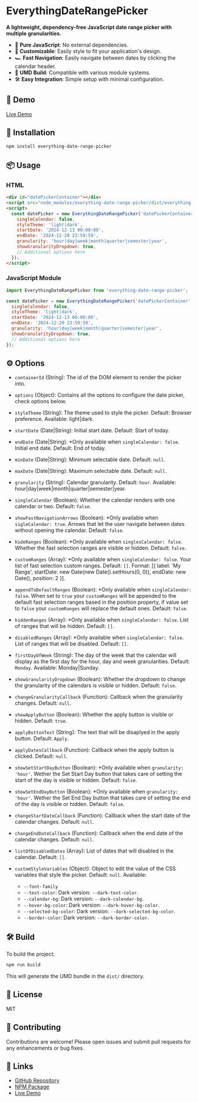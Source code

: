 # EverythingDateRangePicker

**A lightweight, dependency-free JavaScript date range picker with multiple granularities.**

- 📅 **Pure JavaScript**: No external dependencies.
- 🎨 **Customizable**: Easily style to fit your application's design.
- 🏎️ **Fast Navigation**: Easily navigate between dates by clicking the calendar header.
- 🔧 **UMD Build**: Compatible with various module systems.
- 🛠️ **Easy Integration**: Simple setup with minimal configuration.

## 🧪 Demo

[Live Demo](https://adrianmarinwork.github.io/everything-date-range-picker/demo/)

## 🚀 Installation

```bash
npm install everything-date-range-picker
```

## 📦 Usage

### HTML

```html
<div id="datePickerContainer"></div>
<script src="node_modules/everything-date-range-picker/dist/everything-date-range-picker.js"></script>
<script>
  const datePicker = new EverythingDateRangePicker('datePickerContainer', {
    singleCalendar: false,
    styleTheme: 'light|dark',
    startDate: '2024-12-13 00:00:00',
    endDate: '2024-12-20 23:59:59',
    granularity: 'hour|day|week|month|quarter|semester|year',
    showGranularityDropdown: true,
    // Additional options here
  });
</script>
```

### JavaScript Module

```javascript
import EverythingDateRangePicker from 'everything-date-range-picker';

const datePicker = new EverythingDateRangePicker('datePickerContainer', {
  singleCalendar: false,
  styleTheme: 'light|dark',
  startDate: '2024-12-13 00:00:00',
  endDate: '2024-12-20 23:59:59',
  granularity: 'hour|day|week|month|quarter|semester|year',
  showGranularityDropdown: true,
  // Additional options here
});
```

## ⚙️ Options

- `containerId` (String): The id of the DOM element to render the picker into.
- `options` (Object): Contains all the options to configure the date picker, check options below.

- `styleTheme` (String): The theme used to style the picker. Default: Browser preference. Available: light|dark.
- `startDate` (Date|String): Initial start date. Default: Start of today.
- `endDate` (Date|String): \*Only available when `singleCalendar: false`. Initial end date. Default: End of today.
- `minDate` (Date|String): Minimum selectable date. Default: `null`.
- `maxDate` (Date|String): Maximum selectable date. Default: `null`.
- `granularity` (String): Calendar granularity. Default: `hour`. Available: hour|day|week|month|quarter|semester|year.
- `singleCalendar` (Boolean): Whether the calendar renders with one calendar or two. Default: `false`.
- `showFastNavigationArrows` (Boolean): \*Only available when `sigleCalendar: true`. Arrows that let the user navigate between dates without opening the calendar. Default: `false`.
- `hideRanges` (Boolean): \*Only available when `singlesCalendar: false`. Whether the fast selection ranges are visible or hidden. Default: `false`.
- `customRanges` (Array): \*Only available when `singleCalendar: false`. Your list of fast selection custom ranges. Default: `[]`. Format: [{ label: 'My Range', startDate: new Date(new Date().setHours(0, 0)), endDate: new Date(), position: 2 }].
- `appendToDefaultRanges` (Boolean): \*Only available when `singleCalendar: false`. When set to `true` your `customRanges` will be appended to the default fast selection ranges based in the position property, if value set to `false` your `customRanges` will replace the default ones. Default: `false`.
- `hiddenRanges` (Array): \*Only available when `singleCalendar: false`. List of ranges that will be hidden. Default: `[]`.
- `disabledRanges` (Array): \*Only available when `singleCalendar: false`. List of ranges that will be disabled. Default: `[]`.
- `firstDayOfWeek` (String): The day of the week that the calendar will display as the first day for the hour, day and week granularities. Default: `Monday`. Available: Monday|Sunday.
- `showGranularityDropdown` (Boolean): Whether the dropdown to change the granularity of the calendars is visible or hidden. Default: `false`.
- `changeGranularityCallback` (Function): Callback when the granularity changes. Default: `null`.
- `showApplyButton` (Boolean): Whether the apply button is visible or hidden. Default: `true`.
- `applyButtonText` (String): The text that will be disaplyed in the apply button. Default: `Apply`.
- `applyDatesCallback` (Function): Callback when the apply button is clicked. Default: `null`.
- `showSetStartDayButton` (Boolean): \*Only available when `granularity: 'hour'`. Wether the Set Start Day button that takes care of setting the start of the day is visible or hidden. Default: `false`.
- `showSetEndDayButton` (Boolean): \*Only available when `granularity: 'hour'`. Wether the Set End Day button that takes care of setting the end of the day is visible or hidden. Default: `false`.
- `changeStartDateCallback` (Function): Callback when the start date of the calendar changes. Default: `null`.
- `changeEndDateCallback` (Function): Callback when the end date of the calendar changes. Default: `null`.
- `listOfDisabledDates` (Array): List of dates that will disabled in the calendar. Default: `[]`.
- `customStyleVariables` (Object): Object to edit the value of the CSS variables that style the picker. Default: `null`. Available:
  - `--font-family`
  - `--text-color`: Dark version: `--dark-text-color`.
  - `--calendar-bg`: Dark version: `--dark-calendar-bg`.
  - `--hover-bg-color`: Dark version: `--dark-hover-bg-color`.
  - `--selected-bg-color`: Dark version: `--dark-selected-bg-color`.
  - `--border-color`: Dark version: `--dark-border-color`.

## 🛠️ Build

To build the project:

```bash
npm run build
```

This will generate the UMD bundle in the `dist/` directory.

## 📄 License

MIT

## 🙌 Contributing

Contributions are welcome! Please open issues and submit pull requests for any enhancements or bug fixes.

## 🔗 Links

- [GitHub Repository](https://github.com/adrianmarinwork/everything-date-range-picker)
- [NPM Package](https://www.npmjs.com/package/everything-date-range-picker)
- [Live Demo](https://adrianmarinwork.github.io/everything-date-range-picker/demo/)

